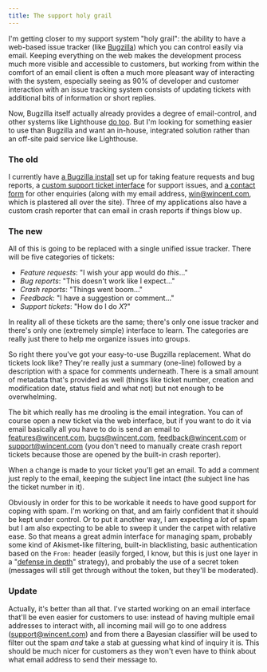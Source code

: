 ```yaml
---
title: The support holy grail
---
```


I'm getting closer to my support system "holy grail": the ability to have a web-based issue tracker (like [Bugzilla](http://www.wincent.com/knowledge-base/Bugzilla)) which you can control easily via email. Keeping everything on the web makes the development process much more visible and accessible to customers, but working from within the comfort of an email client is often a much more pleasant way of interacting with the system, especially seeing as 90% of developer and customer interaction with an issue tracking system consists of updating tickets with additional bits of information or short replies.

Now, Bugzilla itself actually already provides a degree of email-control, and other systems like Lighthouse [do too](http://www.lighthouseapp.com/help/how-do-i-send-emails-to-lighthouse). But I'm looking for something easier to use than Bugzilla and want an in-house, integrated solution rather than an off-site paid service like Lighthouse.


### The old

I currently have [a Bugzilla install](http://bugs.wincent.com/) set up for taking feature requests and bug reports, a [custom support ticket interface](https://secure.wincent.com/a/support/tickets/) for support issues, and [a contact form](http://www.wincent.com/a/contact/mail/) for other enquiries (along with my email address, <win@wincent.com>, which is plastered all over the site). Three of my applications also have a custom crash reporter that can email in crash reports if things blow up.


### The new

All of this is going to be replaced with a single unified issue tracker. There will be five categories of tickets:

-   *Feature requests*: "I wish your app would do *this*..."
-   *Bug reports*: "This doesn't work like I expect..."
-   *Crash reports*: "Things went boom..."
-   *Feedback*: "I have a suggestion or comment..."
-   *Support tickets*: "How do I do *X*?"

In reality all of these tickets are the same; there's only one issue tracker and there's only one (extremely simple) interface to learn. The categories are really just there to help me organize issues into groups.

So right there you've got your easy-to-use Bugzilla replacement. What do tickets look like? They're really just a summary (one-line) followed by a description with a space for comments underneath. There is a small amount of metadata that's provided as well (things like ticket number, creation and modification date, status field and what not) but not enough to be overwhelming.

The bit which really has me drooling is the email integration. You can of course open a new ticket via the web interface, but if you want to do it via email basically all you have to do is send an email to <features@wincent.com>, <bugs@wincent.com>, <feedback@wincent.com> or <support@wincent.com> (you don't need to manually create crash report tickets because those are opened by the built-in crash reporter).

When a change is made to your ticket you'll get an email. To add a comment just reply to the email, keeping the subject line intact (the subject line has the ticket number in it).

Obviously in order for this to be workable it needs to have good support for coping with spam. I'm working on that, and am fairly confident that it should be kept under control. Or to put it another way, I am expecting a *lot* of spam but I am also expecting to be able to sweep it under the carpet with relative ease. So that means a great admin interface for managing spam, probably some kind of Akismet-like filtering, built-in blacklisting, basic authentication based on the `From:` header (easily forged, I know, but this is just one layer in a "[defense in depth](http://www.wincent.com/knowledge-base/defense%20in%20depth)" strategy), and probably the use of a secret token (messages will still get through without the token, but they'll be moderated).


### Update

Actually, it's better than all that. I've started working on an email interface that'll be even easier for customers to use: instead of having multiple email addresses to interact with, all incoming mail will go to one address (<support@wincent.com>) and from there a Bayesian classifier will be used to filter out the spam *and* take a stab at guessing what kind of inquiry it is. This should be much nicer for customers as they won't even have to think about what email address to send their message to.
